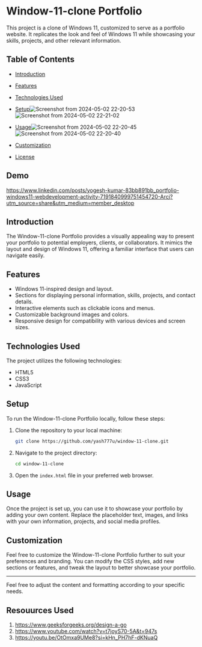 

# Window-11-clone Portfolio

This project is a clone of Windows 11, customized to serve as a portfolio website. It replicates the look and feel of Windows 11 while showcasing your skills, projects, and other relevant information.

## Table of Contents

- [Introduction](#introduction)
- [Features](#features)
- [Technologies Used](#technologies-used)
- [Setup](#setup)![Screenshot from 2024-05-02 22-20-53](https://github.com/yash777u/window-11-clone/assets/95225950/d2399dea-a6d0-446f-a920-aea6a938699e)
![Screenshot from 2024-05-02 22-21-02](https://github.com/yash777u/window-11-clone/assets/95225950/8d2792b9-d345-4e27-83ee-7e1c01ab9baa)

- [Usage](#usage)![Screenshot from 2024-05-02 22-20-45](https://github.com/yash777u/window-11-clone/assets/95225950/d2362ba8-bf1d-41b7-888e-15390088bf4f)
![Screenshot from 2024-05-02 22-20-40](https://github.com/yash777u/window-11-clone/assets/95225950/eb4a22fe-0b78-4103-b02a-8a7bdf087bbd)

- [Customization](#customization)
- [License](#license)

## Demo 



https://www.linkedin.com/posts/yogesh-kumar-83bb891bb_portfolio-windows11-webdevelopment-activity-7191840999751454720-Arcj?utm_source=share&utm_medium=member_desktop

## Introduction

The Window-11-clone Portfolio provides a visually appealing way to present your portfolio to potential employers, clients, or collaborators. It mimics the layout and design of Windows 11, offering a familiar interface that users can navigate easily.

## Features

- Windows 11-inspired design and layout.
- Sections for displaying personal information, skills, projects, and contact details.
- Interactive elements such as clickable icons and menus.
- Customizable background images and colors.
- Responsive design for compatibility with various devices and screen sizes.

## Technologies Used

The project utilizes the following technologies:

- HTML5
- CSS3
- JavaScript

## Setup

To run the Window-11-clone Portfolio locally, follow these steps:

1. Clone the repository to your local machine:

   ```bash
   git clone https://github.com/yash777u/window-11-clone.git
   ```

2. Navigate to the project directory:

   ```bash
   cd window-11-clone
   ```

3. Open the `index.html` file in your preferred web browser.

## Usage

Once the project is set up, you can use it to showcase your portfolio by adding your own content. Replace the placeholder text, images, and links with your own information, projects, and social media profiles.

## Customization

Feel free to customize the Window-11-clone Portfolio further to suit your preferences and branding. You can modify the CSS styles, add new sections or features, and tweak the layout to better showcase your portfolio.


---

Feel free to adjust the content and formatting according to your specific needs.

## Resouurces Used 

1. https://www.geeksforgeeks.org/design-a-go
2. https://www.youtube.com/watch?v=t7joyS70-5A&t=947s
3. https://youtu.be/OtOmxa9UMe8?si=kHn_PH7hF-dKNuaQ
